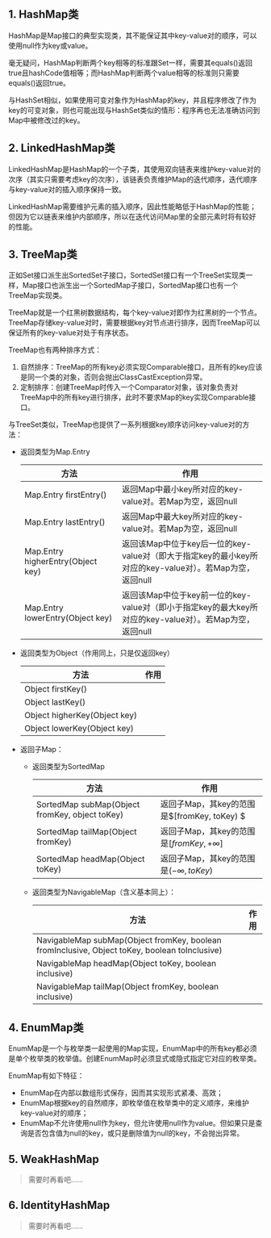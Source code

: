 ## 1. HashMap类

HashMap是Map接口的典型实现类，其不能保证其中key-value对的顺序，可以使用null作为key或value。

毫无疑问，HashMap判断两个key相等的标准跟Set一样，需要其equals()返回true且hashCode值相等；而HashMap判断两个value相等的标准则只需要equals()返回true。

与HashSet相似，如果使用可变对象作为HashMap的key，并且程序修改了作为key的可变对象，则也可能出现与HashSet类似的情形：程序再也无法准确访问到Map中被修改过的key。

## 2. LinkedHashMap类

LinkedHashMap是HashMap的一个子类，其使用双向链表来维护key-value对的次序（其实只需要考虑key的次序），该链表负责维护Map的迭代顺序，迭代顺序与key-value对的插入顺序保持一致。

LinkedHashMap需要维护元素的插入顺序，因此性能略低于HashMap的性能；但因为它以链表来维护内部顺序，所以在迭代访问Map里的全部元素时将有较好的性能。

## 3. TreeMap类

正如Set接口派生出SortedSet子接口，SortedSet接口有一个TreeSet实现类一样，Map接口也派生出一个SortedMap子接口，SortedMap接口也有一个TreeMap实现类。

TreeMap就是一个红黑树数据结构，每个key-value对即作为红黑树的一个节点。TreeMap存储key-value对时，需要根据key对节点进行排序，因而TreeMap可以保证所有的key-value对处于有序状态。

TreeMap也有两种排序方式：

1. 自然排序：TreeMap的所有key必须实现Comparable接口，且所有的key应该是同一个类的对象，否则会抛出ClassCastException异常。
2. 定制排序：创建TreeMap时传入一个Comparator对象，该对象负责对TreeMap中的所有key进行排序，此时不要求Map的key实现Comparable接口。

与TreeSet类似，TreeMap也提供了一系列根据key顺序访问key-value对的方法：

- 返回类型为Map.Entry

    | 方法                               | 作用                                                         |
    | ---------------------------------- | ------------------------------------------------------------ |
    | Map.Entry  firstEntry()            | 返回Map中最小key所对应的key-value对。若Map为空，返回null     |
    | Map.Entry  lastEntry()             | 返回Map中最大key所对应的key-value对。若Map为空，返回null     |
    | Map.Entry  higherEntry(Object key) | 返回该Map中位于key后一位的key-value对（即大于指定key的最小key所对应的key-value对）。若Map为空，返回null |
    | Map.Entry  lowerEntry(Object key)  | 返回该Map中位于key前一位的key-value对（即小于指定key的最大key所对应的key-value对）。若Map为空，返回null |

- 返回类型为Object（作用同上，只是仅返回key）

    | 方法                          | 作用 |
    | ----------------------------- | ---- |
    | Object  firstKey()            |      |
    | Object  lastKey()             |      |
    | Object  higherKey(Object key) |      |
    | Object  lowerKey(Object key)  |      |

- 返回子Map：

    - 返回类型为SortedMap

        | 方法                                            | 作用                                         |
        | ----------------------------------------------- | -------------------------------------------- |
        | SortedMap  subMap(Object fromKey, object toKey) | 返回子Map，其key的范围是$[fromKey, toKey)  $ |
        | SortedMap  tailMap(Object fromKey)              | 返回子Map，其key的范围是$[fromKey, +\infty]$ |
        | SortedMap  headMap(Object toKey)                | 返回子Map，其key的范围是$(-\infty, toKey)$   |

    - 返回类型为NavigableMap（含义基本同上）：

        | 方法                                                         | 作用 |
        | ------------------------------------------------------------ | ---- |
        | NavigableMap  subMap(Object fromKey, boolean fromInclusive, Object toKey, boolean  toInclusive) |      |
        | NavigableMap  headMap(Object toKey, boolean inclusive)       |      |
        | NavigableMap  tailMap(Object fromKey, boolean inclusive)     |      |

## 4. EnumMap类

EnumMap是一个与枚举类一起使用的Map实现，EnumMap中的所有key都必须是单个枚举类的枚举值。创建EnumMap时必须显式或隐式指定它对应的枚举类。

EnumMap有如下特征：

- EnumMap在内部以数组形式保存，因而其实现形式紧凑、高效；
- EnumMap根据key的自然顺序，即枚举值在枚举类中的定义顺序，来维护key-value对的顺序；
- EnumMap不允许使用null作为key，但允许使用null作为value。但如果只是查询是否包含值为null的key，或只是删除值为null的key，不会抛出异常。

## 5. WeakHashMap

> 需要时再看吧……

## 6. IdentityHashMap

> 需要时再看吧……

